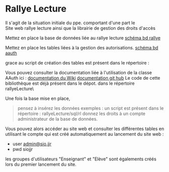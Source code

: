 # Rallye Lecture

Il s'agit de la situation initiale du ppe. comportant d'une part le  
Site web rallye lecture ainsi que la librairie de gestion des droits d'accès


Mettez en place la base de données liée au rallye lecture
[schéma bd rallye](/sql/schemaDbRallyeLecture.PNG)

Mettez en place les tables liées à la gestion des autorisations.
[schéma bd aauth](/sql/schemaDbAauth.PNG)

grace au script de création des tables est présent dans le répertoire :

Vous pouvez consulter la documentation liée à l'utilisation de la classe AAuth ici :
[documentation du Wiki](https://github.com/emreakay/CodeIgniter-Aauth/wiki/_pages)
[documentation git hub](https://github.com/emreakay/CodeIgniter-Aauth)
Le code de cette bibliothèque est déjà présent dans le dépot.
dans le répertoire rallyeLecture\

Une fois la base mise en place, 
> pensez à insérez les données exemples : un script est présent dans le répertoire : rallyeLecture/sql/rl
> donnez les droits à un compte administrateur de la base de données.

Vous pouvez alors accéder au site web et consulter les différentes tables en 
utilisant le compte qui est créé automatiquement au lancement du site web : 
* user admin@sio.jjr
* pwd siojjr

les groupes d'utilisateurs "Enseignant" et "Elève" sont égalements créés lors du premier
lancement du site. 